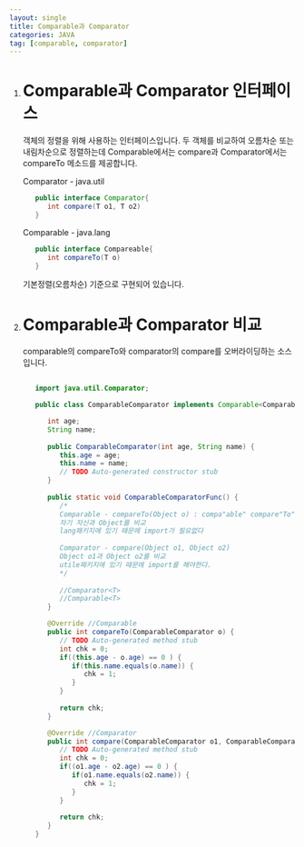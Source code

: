 ```yaml
---
layout: single
title: Comparable과 Comparator
categories: JAVA
tag: [comparable, comparator]
---
```


1. # Comparable과 Comparator 인터페이스
   객체의 정렬을 위해 사용하는 인터페이스입니다. 두 객체를 비교하여 오름차순 또는 내림차순으로 정렬하는데 Comparable에서는 compare과 Comparator에서는 compareTo 메소드를 제공합니다.   

   Comparator - java.util
   ```java
      public interface Comparator{
         int compare(T o1, T o2)
      }
   ```

   Comparable - java.lang   
   ```java
      public interface Compareable{
         int compareTo(T o)
      }
   ```   
   기본정렬(오름차순) 기준으로 구현되어 있습니다.

1. # Comparable과 Comparator 비교
   comparable의 compareTo와 comparator의 compare를 오버라이딩하는 소스입니다.
   ```java
      
      import java.util.Comparator;

      public class ComparableComparator implements Comparable<ComparableComparator>, Comparator<ComparableComparator>{

         int age;
         String name;
         
         public ComparableComparator(int age, String name) {
            this.age = age;
            this.name = name;
            // TODO Auto-generated constructor stub
         }
         
         public static void ComparableComparatorFunc() {
            /*
            Comparable - compareTo(Object o) : compa"able" compare"To" 접미:able, 접미:to
            자기 자신과 Object를 비교
            lang패키지에 있기 때문에 import가 필요없다
          
            Comparator - compare(Object o1, Object o2)
            Object o1과 Object o2를 비교
            utile패키지에 있기 때문에 import를 해야한다.
            */
            
            //Comparator<T>
            //Comparable<T>
         }

         @Override //Comparable
         public int compareTo(ComparableComparator o) {
            // TODO Auto-generated method stub
            int chk = 0;
            if((this.age - o.age) == 0 ) {
               if(this.name.equals(o.name)) {
                  chk = 1;
               }
            }
            
            return chk;
         }

         @Override //Comparator
         public int compare(ComparableComparator o1, ComparableComparator o2) {
            // TODO Auto-generated method stub
            int chk = 0;
            if((o1.age - o2.age) == 0 ) {
               if(o1.name.equals(o2.name)) {
                  chk = 1;
               }
            }
            
            return chk;
         }
      }
   ```